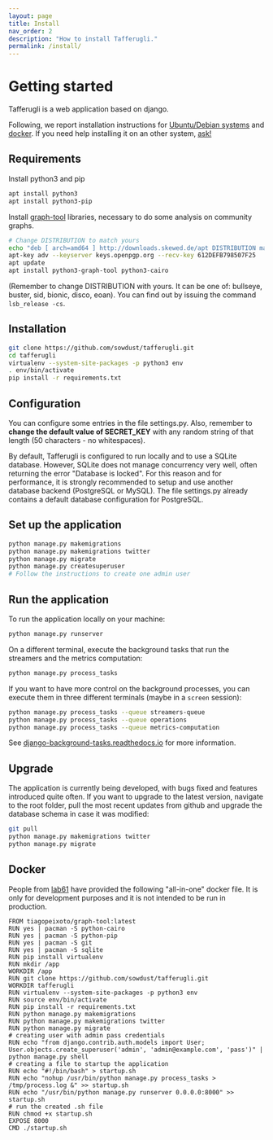 ```yaml
---
layout: page
title: Install
nav_order: 2
description: "How to install Tafferugli."
permalink: /install/
---
```


# Getting started

Tafferugli is a web application based on django.

Following, we report installation instructions for [Ubuntu/Debian systems](#requirements) and [docker](#docker). If you need help installing it on an other system, [ask!](/contact)


## Requirements 


Install python3 and pip

```bash
apt install python3
apt install python3-pip
```

Install [graph-tool](https://git.skewed.de/count0/graph-tool/-/wikis/installation-instructions) libraries, necessary to do some analysis on community graphs.

```bash
# Change DISTRIBUTION to match yours
echo "deb [ arch=amd64 ] http://downloads.skewed.de/apt DISTRIBUTION main" >> /etc/apt/sources.list
apt-key adv --keyserver keys.openpgp.org --recv-key 612DEFB798507F25
apt update
apt install python3-graph-tool python3-cairo
```
(Remember to change DISTRIBUTION with yours. It can be one of: bullseye, buster, sid, bionic, disco, eoan). You can find out by issuing the command ```lsb_release -cs```.


## Installation


```bash
git clone https://github.com/sowdust/tafferugli.git
cd tafferugli
virtualenv --system-site-packages -p python3 env
. env/bin/activate
pip install -r requirements.txt
```


## Configuration

You can configure some entries in the file settings.py. Also, remember to **change the default value of SECRET_KEY** with any random string of that length (50 characters - no whitespaces).

By default, Tafferugli is configured to run locally and to use a SQLite database. However, SQLite does not manage concurrency very well, often returning the error "Database is locked". 
For this reason and for performance, it is strongly recommended to setup and use another database backend (PostgreSQL or MySQL). The file settings.py already contains a default database configuration for PostgreSQL.


## Set up the application


```bash
python manage.py makemigrations
python manage.py makemigrations twitter
python manage.py migrate
python manage.py createsuperuser
# Follow the instructions to create one admin user
```


## Run the application


To run the application locally on your machine:

```bash
python manage.py runserver
```

On a different terminal, execute the background tasks that run the streamers and the metrics computation:


```bash
python manage.py process_tasks
```

If you want to have more control on the background processes, you can execute them in three different terminals (maybe in a ```screen``` session):

```bash
python manage.py process_tasks --queue streamers-queue
python manage.py process_tasks --queue operations
python manage.py process_tasks --queue metrics-computation

```

See [django-background-tasks.readthedocs.io](https://django-background-tasks.readthedocs.io/) for more information.


## Upgrade

The application is currently being developed, with bugs fixed and features introduced quite often.
If you want to upgrade to the latest version, navigate to the root folder, pull the most recent updates from github and upgrade the database schema in case it was modified:

```bash
git pull
python manage.py makemigrations twitter
python manage.py migrate
```


## Docker 

People from [lab61](https://www.lab61.org/) have provided the following "all-in-one" docker file.
It is only for development purposes and it is not intended to be run in production. 


```docker
FROM tiagopeixoto/graph-tool:latest
RUN yes | pacman -S python-cairo
RUN yes | pacman -S python-pip
RUN yes | pacman -S git
RUN yes | pacman -S sqlite
RUN pip install virtualenv
RUN mkdir /app
WORKDIR /app
RUN git clone https://github.com/sowdust/tafferugli.git
WORKDIR tafferugli
RUN virtualenv --system-site-packages -p python3 env
RUN source env/bin/activate
RUN pip install -r requirements.txt
RUN python manage.py makemigrations
RUN python manage.py makemigrations twitter
RUN python manage.py migrate
# creating user with admin pass credentials
RUN echo "from django.contrib.auth.models import User; User.objects.create_superuser('admin', 'admin@example.com', 'pass')" | python manage.py shell
# creating a file to startup the application
RUN echo "#!/bin/bash" > startup.sh
RUN echo "nohup /usr/bin/python manage.py process_tasks > /tmp/process.log &" >> startup.sh
RUN echo "/usr/bin/python manage.py runserver 0.0.0.0:8000" >> startup.sh
# run the created .sh file
RUN chmod +x startup.sh
EXPOSE 8000
CMD ./startup.sh
```



